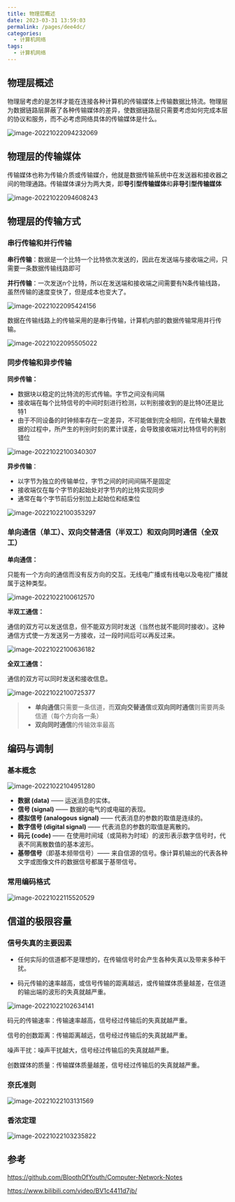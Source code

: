 ```yaml
---
title: 物理层概述
date: 2023-03-31 13:59:03
permalink: /pages/dee4dc/
categories: 
  - 计算机网络
tags: 
  - 计算机网络
---
```

## 物理层概述

物理层考虑的是怎样才能在连接各种计算机的传输媒体上传输数据比特流。物理层为数据链路层屏蔽了各种传输媒体的差异，使数据链路层只需要考虑如何完成本层的协议和服务，而不必考虑网络具体的传输媒体是什么。

![image-20221022094232069](https://blog-1300853183.cos.ap-chengdu.myqcloud.com/img/image-20221022094232069.png)

## 物理层的传输媒体

传输媒体也称为传输介质或传输媒介，他就是数据传输系统中在发送器和接收器之间的物理通路。传输媒体课分为两大类，即**导引型传输媒体**和**非导引型传输媒体**

![image-20221022094608243](https://blog-1300853183.cos.ap-chengdu.myqcloud.com/img/image-20221022094608243.png)

## 物理层的传输方式

### 串行传输和并行传输

**串行传输**：数据是一个比特一个比特依次发送的，因此在发送端与接收端之间，只需要一条数据传输线路即可

**并行传输**：一次发送n个比特，所以在发送端和接收端之间需要有N条传输线路，虽然传输的速度变快了，但是成本也变大了。

![image-20221022095424156](https://blog-1300853183.cos.ap-chengdu.myqcloud.com/img/image-20221022095424156.png)

数据在传输线路上的传输采用的是串行传输，计算机内部的数据传输常用并行传输。

![image-20221022095505022](https://blog-1300853183.cos.ap-chengdu.myqcloud.com/img/image-20221022095505022.png)

### 同步传输和异步传输

**同步传输：**

- 数据块以稳定的比特流的形式传输。字节之间没有间隔
- 接收端在每个比特信号的中间时刻进行检测，以判别接收到的是比特0还是比特1
- 由于不同设备的时钟频率存在一定差异，不可能做到完全相同，在传输大量数据的过程中，所产生的判别时刻的累计误差，会导致接收端对比特信号的判别错位

![image-20221022100340307](https://blog-1300853183.cos.ap-chengdu.myqcloud.com/img/image-20221022100340307.png)

**异步传输**：

- 以字节为独立的传输单位，字节之间的时间间隔不是固定
- 接收端仅在每个字节的起始处对字节内的比特实现同步
- 通常在每个字节前后分别加上起始位和结束位

![image-20221022100353297](https://blog-1300853183.cos.ap-chengdu.myqcloud.com/img/image-20221022100353297.png)

### 单向通信（单工）、双向交替通信（半双工）和双向同时通信（全双工）

**单向通信：**

只能有一个方向的通信而没有反方向的交互。无线电广播或有线电以及电视广播就属于这种类型。

![image-20221022100612570](https://blog-1300853183.cos.ap-chengdu.myqcloud.com/img/image-20221022100612570.png)

**半双工通信：**

通信的双方可以发送信息，但不能双方同时发送（当然也就不能同时接收）。这种通信方式使一方发送另一方接收，过一段时间后可以再反过来。

![image-20221022100636182](https://blog-1300853183.cos.ap-chengdu.myqcloud.com/img/image-20221022100636182.png)

**全双工通信：**

通信的双方可以同时发送和接收信息。

![image-20221022100725377](https://blog-1300853183.cos.ap-chengdu.myqcloud.com/img/image-20221022100725377.png)

> - **单向通信**只需要一条信道，而**双向交替通信**或**双向同时通信**则需要两条信道（每个方向各一条）
> - **双向同时通信**的传输效率最高

## 编码与调制

### 基本概念

![image-20221022104951280](https://blog-1300853183.cos.ap-chengdu.myqcloud.com/img/image-20221022104951280.png)

- **数据 (data)** —— 运送消息的实体。
- **信号 (signal)** —— 数据的电气的或电磁的表现。
- **模拟信号 (analogous signal)** —— 代表消息的参数的取值是连续的。
- **数字信号 (digital signal)** —— 代表消息的参数的取值是离散的。
- **码元 (code)** —— 在使用时间域（或简称为时域）的波形表示数字信号时，代表不同离散数值的基本波形。
- **基带信号**（即基本频带信号）—— 来自信源的信号。像计算机输出的代表各种文字或图像文件的数据信号都属于基带信号。

### 常用编码格式

![image-20221022115520529](https://blog-1300853183.cos.ap-chengdu.myqcloud.com/img/image-20221022115520529.png)

## 信道的极限容量

### 信号失真的主要因素

- 任何实际的信道都不是理想的，在传输信号时会产生各种失真以及带来多种干扰。

- 码元传输的速率越高，或信号传输的距离越远，或传输媒体质量越差，在信道的输出端的波形的失真就越严重。

![image-20221022102634141](https://blog-1300853183.cos.ap-chengdu.myqcloud.com/img/image-20221022102634141.png)

码元的传输速率：传输速率越高，信号经过传输后的失真就越严重。

信号的创数距离：传输距离越远，信号经过传输后的失真就越严重。

噪声干扰：噪声干扰越大，信号经过传输后的失真就越严重。

创数媒体的质量：传输媒体质量越差，信号经过传输后的失真就越严重。

### 奈氏准则

![image-20221022103131569](https://blog-1300853183.cos.ap-chengdu.myqcloud.com/img/image-20221022103131569.png)

### 香浓定理

![image-20221022103235822](https://blog-1300853183.cos.ap-chengdu.myqcloud.com/img/image-20221022103235822.png)

## 参考

https://github.com/BloothOfYouth/Computer-Network-Notes

https://www.bilibili.com/video/BV1c4411d7jb/